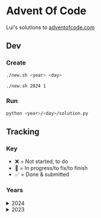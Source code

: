 # Advent Of Code

Lui's solutions to [adventofcode.com](https://adventofcode.com)

## Dev

### Create

```bash
./new.sh <year> <day>

./new.sh 2024 1
```

### Run

```bash
python <year>/<day>/solution.py
```

## Tracking

### Key

- ❌ = Not started, to do
- 🚧 = In progress/to fix/to finish
- ✅ = Done & submitted

### Years

<details>
<summary>2024</summary>

- Day 1
  - Part 1 - ✅
  - Part 2 - ✅
- Day 2
  - Part 1 - ✅
  - Part 2 - 🚧
- Day 3
  - Part 1 - ✅
  - Part 2 - 🚧

</details>

<details>
<summary>2023</summary>

- Day 1
  - Part 1 - ✅
  - Part 2 - ✅
- Day 2
  - Part 1 - ✅
  - Part 2 - ✅
- Day 3
  - Part 1 - 🚧
  - Part 2 - 🚧
- Day 4
  - Part 1 - ✅
  - Part 2 - ❌
- Day 5
  - Part 1 - ❌
  - Part 2 - ❌
- Day 6
  - Part 1 - ❌
  - Part 2 - ❌
- Day 7
  - Part 1 - 🚧
  - Part 2 - 🚧
- Day 8
  - Part 1 - ❌
  - Part 2 - ❌
- Day 9
  - Part 1 - ❌
  - Part 2 - ❌
- Day 10
  - Part 1 - ⏰
  - Part 2 - ⏰
- Day 11
  - Part 1 - ⏰
  - Part 2 - ⏰
- Day 12
  - Part 1 - ⏰
  - Part 2 - ⏰
- Day 13
  - Part 1 - ⏰
  - Part 2 - ⏰
- Day 14
  - Part 1 - ⏰
  - Part 2 - ⏰
- Day 15
  - Part 1 - ⏰
  - Part 2 - ⏰
- Day 16
  - Part 1 - ⏰
  - Part 2 - ⏰
- Day 17
  - Part 1 - ⏰
  - Part 2 - ⏰
- Day 18
  - Part 1 - ⏰
  - Part 2 - ⏰
- Day 19
  - Part 1 - ⏰
  - Part 2 - ⏰
- Day 20
  - Part 1 - ⏰
  - Part 2 - ⏰
- Day 21
  - Part 1 - ⏰
  - Part 2 - ⏰
- Day 22
  - Part 1 - ⏰
  - Part 2 - ⏰
- Day 23
  - Part 1 - ⏰
  - Part 2 - ⏰
- Day 24
  - Part 1 - ⏰
  - Part 2 - ⏰
- Day 25
  - Part 1 - ⏰
  - Part 2 - ⏰
  </details>
